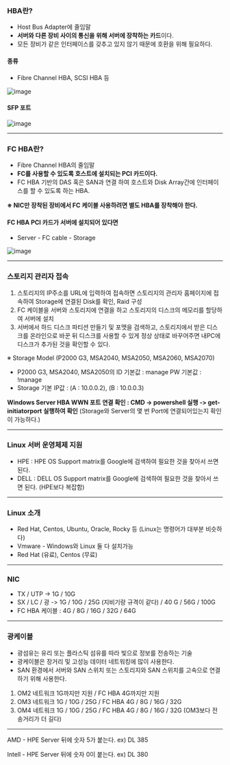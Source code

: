 ### HBA란?
- Host Bus Adapter에 줄임말
- **서버와 다른 장비 사이의 통신을 위해 서버에 장착하는 카드**이다.
- 모든 장비가 같은 인터페이스를 갖추고 있지 않기 때문에 호환을 위해 필요하다.

#### 종류
- Fibre Channel HBA, SCSI HBA 등 

![image](https://github.com/user-attachments/assets/0677c908-75f1-44a4-8fe4-039274d999f8)

#### SFP 포트

![image](https://github.com/user-attachments/assets/5aed03af-a105-4671-b556-f4a0b170bbd8)


---
 ### FC HBA란?
- Fibre Channel HBA의 줄임말
- **FC를 사용할 수 있도록 호스트에 설치되는 PCI 카드이다.**
- FC HBA 기반의 DAS 혹은 SAN과 연결 하여 호스트와 Disk Array간에 인터페이스를 할 수 있도록 하는 HBA.

 **※ NIC만 장착된 장비에서 FC 케이블 사용하려면 별도 HBA를 장착해야 한다.**

#### FC HBA PCI 카드가 서버에 설치되어 있다면
- Server - FC cable - Storage

![image](https://github.com/user-attachments/assets/95515762-d7f4-4144-965c-8fbd2a6b919c)




---
### 스토리지 관리자 접속 
1) 스토리지의 IP주소를 URL에 입력하여 접속하면 스토리지의 관리자 홈페이지에 접속하여 
Storage에 연결된 Disk를 확인, Raid 구성
2) FC 케이블을 서버와 스토리지에 연결을 하고 스토리지의 디스크의 메모리를 할당하여 서버에 설치
3) 서버에서 하드 디스크 파티션 만들기 및 포맷을 검색하고, 스토리지에서 받은 디스크를 온라인으로 바꾼 뒤 
디스크를 사용할 수 있게 정상 상태로 바꾸어주면 내PC에 디스크가 추가된 것을 확인할 수 있다.

※ Storage Model (P2000 G3, MSA2040, MSA2050, MSA2060, MSA2070) 
- P2000 G3, MSA2040, MSA2050의 ID 기본값 : manage     PW 기본값 : !manage
- Storage 기본 IP값 : (A : 10.0.0.2), (B : 10.0.0.3)

**Windows Server HBA WWN 포트 연결 확인  : CMD -> powershell 실행 -> get-initiatorport 실행하여 확인**
(Storage와 Server의 몇 번 Port에 연결되어있는지 확인이 가능하다.)

---
### Linux 서버 운영체제 지원 
- HPE : HPE OS Support matrix를 Google에 검색하여 필요한 것을 찾아서 쓰면 된다. 
- DELL : DELL OS Support matrix를 Google에 검색하여 필요한 것을 찾아서 쓰면 된다. (HPE보다 복잡함)

---
### Linux 소개 
- Red Hat, Centos, Ubuntu, Oracle, Rocky 등 (Linux는 명령어가 대부분 비슷하다) 
- Vmware - Windows와 Linux 둘 다 설치가능
- Red Hat (유료), Centos (무료) 

---
### NIC 
- TX / UTP -> 1G / 10G
- SX / LC / 광 -> 1G / 10G / 25G (지비기랑 규격이 같다) / 40 G / 56G / 100G
- FC HBA 케이블 : 4G / 8G / 16G / 32G / 64G

--- 
### 광케이블 
- 광섬유는 유리 또는 플라스틱 섬유를 따라 빛으로 정보를 전송하는 기술
- 광케이블은 장거리 및 고성능 데이터 네트워킹에 많이 사용한다.
- SAN 환경에서 서버와 SAN 스위치 또는 스토리지와 SAN 스위치를 고속으로 연결하기 위해 사용한다.

1) OM2 네트워크 1G까지만 지원 / FC HBA 4G까지만 지원
2) OM3 네트워크 1G / 10G / 25G / FC HBA 4G / 8G / 16G / 32G
3) OM4 네트워크 1G / 10G / 25G / FC HBA 4G / 8G / 16G / 32G (OM3보다 전송거리가 더 길다)

--- 
AMD - HPE Server 뒤에 숫자 5가 붙는다. ex) DL 385 

Intell - HPE Server 뒤에 숫자 0이 붙는다. ex) DL 380


